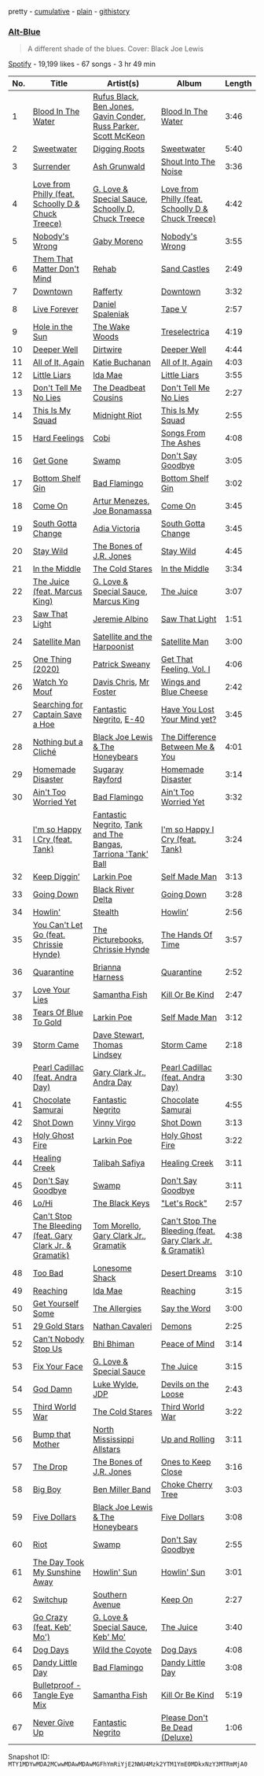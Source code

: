 pretty - [cumulative](/playlists/cumulative/37i9dQZF1DXd9H435blNqg.md) - [plain](/playlists/plain/37i9dQZF1DXd9H435blNqg) - [githistory](https://github.githistory.xyz/mackorone/spotify-playlist-archive/blob/main/playlists/plain/37i9dQZF1DXd9H435blNqg)

### [Alt\-Blue](https://open.spotify.com/playlist/37i9dQZF1DXd9H435blNqg)

> A different shade of the blues\. Cover: Black Joe Lewis

[Spotify](https://open.spotify.com/user/spotify) - 19,199 likes - 67 songs - 3 hr 49 min

| No. | Title | Artist(s) | Album | Length |
|---|---|---|---|---|
| 1 | [Blood In The Water](https://open.spotify.com/track/1Rjo59fEVsnBdahY0ULQNd) | [Rufus Black](https://open.spotify.com/artist/49Vne8CJANvjP9t0cvoQ14), [Ben Jones](https://open.spotify.com/artist/0PdvRfCSVYAZ1sPdIyepNC), [Gavin Conder](https://open.spotify.com/artist/6GWDbdcSJn1PByFJyxuSDb), [Russ Parker](https://open.spotify.com/artist/73MneyMGWkvOiPeDvldHoe), [Scott McKeon](https://open.spotify.com/artist/1sfTHUBg3CWHk2cU3Mle9S) | [Blood In The Water](https://open.spotify.com/album/09rxHR1agURAUCivjjFQBB) | 3:46 |
| 2 | [Sweetwater](https://open.spotify.com/track/1XLZKmNR5HOB78jvDx0iU1) | [Digging Roots](https://open.spotify.com/artist/6jXRPYI1uhTRJKuetXMRpj) | [Sweetwater](https://open.spotify.com/album/4Dj6dQExClkwocUsSrAYMg) | 5:40 |
| 3 | [Surrender](https://open.spotify.com/track/6RyLEghWsRDVcDuRxDg2FN) | [Ash Grunwald](https://open.spotify.com/artist/04HjibunL2jGRLEqVEMfZY) | [Shout Into The Noise](https://open.spotify.com/album/3xyQGSWqRqQGOe3tvz2t8t) | 3:36 |
| 4 | [Love from Philly \(feat\. Schoolly D & Chuck Treece\)](https://open.spotify.com/track/7EhHLLq7Q9djkr36bvRfBr) | [G\. Love & Special Sauce](https://open.spotify.com/artist/74fkl73HDlCXw0l6cemB89), [Schoolly D](https://open.spotify.com/artist/63NXL9k1RkJYcQ5MkUETLL), [Chuck Treece](https://open.spotify.com/artist/1eqVSNP9MMcDjki4dMIfeV) | [Love from Philly \(feat\. Schoolly D & Chuck Treece\)](https://open.spotify.com/album/6CBVX1JoEZLgo8t53RJ4Ds) | 4:42 |
| 5 | [Nobody's Wrong](https://open.spotify.com/track/5OPwCl6o8mJUOAti1sz1Ac) | [Gaby Moreno](https://open.spotify.com/artist/0K9pSmFx0kWESA9jqx8aCW) | [Nobody's Wrong](https://open.spotify.com/album/2nQsviBF5EfSr3V5zGjjTp) | 3:55 |
| 6 | [Them That Matter Don't Mind](https://open.spotify.com/track/078Ubk0ej7JTAph4R6NZbJ) | [Rehab](https://open.spotify.com/artist/1qh1aHXy7LRcb7eyriuJTS) | [Sand Castles](https://open.spotify.com/album/2jxO3hbH29uTJiGWx7BOpr) | 2:49 |
| 7 | [Downtown](https://open.spotify.com/track/71dt9Epn88df9wWWdGDqJM) | [Rafferty](https://open.spotify.com/artist/37Kwz8lKQipujhPpz9Q5cQ) | [Downtown](https://open.spotify.com/album/5nqIOgayufE70Iy6i3jke5) | 3:32 |
| 8 | [Live Forever](https://open.spotify.com/track/3mD05E4WmEnVCC8bQgpQEd) | [Daniel Spaleniak](https://open.spotify.com/artist/2OnWZezIAII3VLBCxG5gQs) | [Tape V](https://open.spotify.com/album/24t3OdqKwiz0ePiBCBsScw) | 2:57 |
| 9 | [Hole in the Sun](https://open.spotify.com/track/4ZdpoMAU9jEa204gtyQmgd) | [The Wake Woods](https://open.spotify.com/artist/68cSlbSWNI8smBmIv4PDi1) | [Treselectrica](https://open.spotify.com/album/55EEcPkgH8lHyfvkmlAiBp) | 4:19 |
| 10 | [Deeper Well](https://open.spotify.com/track/0hAnedWjp1nrPXn4yyqp4u) | [Dirtwire](https://open.spotify.com/artist/0hc2qwaU2xy7LUd0FRjcHK) | [Deeper Well](https://open.spotify.com/album/6NxV2YhPxDRC4BQ55luKzQ) | 4:44 |
| 11 | [All of It, Again](https://open.spotify.com/track/0OdzIwQTj4BRGaQ7yfvJ6i) | [Katie Buchanan](https://open.spotify.com/artist/45JkiNZMtPXDGoKXzxoPE1) | [All of It, Again](https://open.spotify.com/album/5VQjDyJ416TBS2g8ESxZAI) | 4:03 |
| 12 | [Little Liars](https://open.spotify.com/track/4cHO8Z1MKY5mqKAciwVzlT) | [Ida Mae](https://open.spotify.com/artist/3AhsxbcW6Bscf7xIPK02YK) | [Little Liars](https://open.spotify.com/album/2lySeBntwop5obrKfYEXl6) | 3:55 |
| 13 | [Don't Tell Me No Lies](https://open.spotify.com/track/7dpiJiCnguTuTjcKORxfpt) | [The Deadbeat Cousins](https://open.spotify.com/artist/1NLpUEmI57tHPTH9GSDA40) | [Don't Tell Me No Lies](https://open.spotify.com/album/1rQb95a3OAbZ0fNlm0nFn5) | 2:27 |
| 14 | [This Is My Squad](https://open.spotify.com/track/16FhHjA9XNSQupLwrH6k8n) | [Midnight Riot](https://open.spotify.com/artist/20XwoapKdWs8gkwWKk3vLA) | [This Is My Squad](https://open.spotify.com/album/4BTkSlJR2wNzYznQfKYFff) | 2:55 |
| 15 | [Hard Feelings](https://open.spotify.com/track/5LkZJ4wPxLFRcqXHTlVtel) | [Cobi](https://open.spotify.com/artist/4fuZypKGg7klMEF10KTuAN) | [Songs From The Ashes](https://open.spotify.com/album/45M1z5jiYIfoTFyMYaNugp) | 4:08 |
| 16 | [Get Gone](https://open.spotify.com/track/6U4XpiZrqaYTVmKKfens2L) | [Swamp](https://open.spotify.com/artist/3JnCy7tffnn9EBDGk8ytQS) | [Don't Say Goodbye](https://open.spotify.com/album/4D1EqPba5ZOyIbYkaWqZR2) | 3:05 |
| 17 | [Bottom Shelf Gin](https://open.spotify.com/track/2d4h1uZMKMe58QlIxlmrPH) | [Bad Flamingo](https://open.spotify.com/artist/3Ht7Wd1qVgmFyW63bl5eKE) | [Bottom Shelf Gin](https://open.spotify.com/album/6ItheSwVdlIhOZhXsvjDdC) | 3:02 |
| 18 | [Come On](https://open.spotify.com/track/7m1a5EhEx1qA4fWSqRLvaO) | [Artur Menezes](https://open.spotify.com/artist/0NxpILfCjl6UcOxMMMp8fo), [Joe Bonamassa](https://open.spotify.com/artist/2SNzxY1OsSCHBLVi77mpPQ) | [Come On](https://open.spotify.com/album/5UItOyIYBjcLlCESGf9fDX) | 3:45 |
| 19 | [South Gotta Change](https://open.spotify.com/track/4hDxqXmufOdDFlqnUqcamD) | [Adia Victoria](https://open.spotify.com/artist/1HKGjRPwI0gaFyv4aSWPPl) | [South Gotta Change](https://open.spotify.com/album/2fqnpucDvUPFqFTTn3MTiQ) | 3:45 |
| 20 | [Stay Wild](https://open.spotify.com/track/1fMrYWrnxIQcaO6suYfrVR) | [The Bones of J.R\. Jones](https://open.spotify.com/artist/7sMcWECQxLm7EoKdRlSCAn) | [Stay Wild](https://open.spotify.com/album/2EvSeHfsL1ZgP2U7CTmBRF) | 4:45 |
| 21 | [In the Middle](https://open.spotify.com/track/2QSeOYAeexi7ZxVqlEFGE8) | [The Cold Stares](https://open.spotify.com/artist/0hLLs7dOw0Z1XBFFrLSDln) | [In the Middle](https://open.spotify.com/album/1fUWSMrv1jZ7AxOsslJhQX) | 3:34 |
| 22 | [The Juice \(feat\. Marcus King\)](https://open.spotify.com/track/3NQ0Q9VSHzSwwlzFBey6QY) | [G\. Love & Special Sauce](https://open.spotify.com/artist/74fkl73HDlCXw0l6cemB89), [Marcus King](https://open.spotify.com/artist/0FeWKiZSwBRdGzqeCdlH1a) | [The Juice](https://open.spotify.com/album/66glD8iZgTv1vKXZRGQWXL) | 3:07 |
| 23 | [Saw That Light](https://open.spotify.com/track/2XTzB7SPPl4GZv6bYVJfiv) | [Jeremie Albino](https://open.spotify.com/artist/69fOAbSc6FEOFmvvMzlNgY) | [Saw That Light](https://open.spotify.com/album/5MJJAv0hwgTn2hEL9oaMkO) | 1:51 |
| 24 | [Satellite Man](https://open.spotify.com/track/57vNFNbilns66ZcLkM47Th) | [Satellite and the Harpoonist](https://open.spotify.com/artist/5RS142sMxPVrkhPl7CAGyG) | [Satellite Man](https://open.spotify.com/album/7eyTLA21q56FZbknxquBOO) | 3:00 |
| 25 | [One Thing \(2020\)](https://open.spotify.com/track/5AU6psoPKvjkfgISTSrbCS) | [Patrick Sweany](https://open.spotify.com/artist/35mDUnsSVfkJpgjIXHsPC5) | [Get That Feeling, Vol\. I](https://open.spotify.com/album/12etpmMvVYThaqygVi0UKE) | 4:06 |
| 26 | [Watch Yo Mouf](https://open.spotify.com/track/6sJYiMRXLKF2JflTtzKs9U) | [Davis Chris](https://open.spotify.com/artist/22pJFdsUssxfZ6RB6NPztj), [Mr Foster](https://open.spotify.com/artist/3A0mmSV3bOnB4vCgtFVntm) | [Wings and Blue Cheese](https://open.spotify.com/album/5dKt7PvytEEmmXv7mqbuw2) | 2:42 |
| 27 | [Searching for Captain Save a Hoe](https://open.spotify.com/track/2Q2QaeGLf2TC3czLKwv2P9) | [Fantastic Negrito](https://open.spotify.com/artist/5QXLMdpKeByOo5ypH9gT13), [E\-40](https://open.spotify.com/artist/3crnzLy8R4lVwaigKEOz7V) | [Have You Lost Your Mind yet?](https://open.spotify.com/album/6b96nRUJmHMTQwK1IK9tJy) | 3:45 |
| 28 | [Nothing but a Cliché](https://open.spotify.com/track/7a19ONgUWreV4yZykAy7Ub) | [Black Joe Lewis & The Honeybears](https://open.spotify.com/artist/6kbzJ40luXJ5IKnSpWr7SD) | [The Difference Between Me & You](https://open.spotify.com/album/39vMDQxjFx7HO1O4YdPv5G) | 4:01 |
| 29 | [Homemade Disaster](https://open.spotify.com/track/77jnDAj554H9X82zqhOXYz) | [Sugaray Rayford](https://open.spotify.com/artist/4dctcbWDGbSj1Nn29CV4g3) | [Homemade Disaster](https://open.spotify.com/album/07aWecL4qu105qqgmTbvA1) | 3:14 |
| 30 | [Ain't Too Worried Yet](https://open.spotify.com/track/0jf5lyDBbgIU7kt5ULc1ZF) | [Bad Flamingo](https://open.spotify.com/artist/3Ht7Wd1qVgmFyW63bl5eKE) | [Ain't Too Worried Yet](https://open.spotify.com/album/3ifmjG8tSe2MtZzFpmUKg4) | 3:32 |
| 31 | [I'm so Happy I Cry \(feat\. Tank\)](https://open.spotify.com/track/2ZagwBX7kXRGC767ZVBt0H) | [Fantastic Negrito](https://open.spotify.com/artist/5QXLMdpKeByOo5ypH9gT13), [Tank and The Bangas](https://open.spotify.com/artist/5cAtakaadWHJLxmGKrKcX7), [Tarriona 'Tank' Ball](https://open.spotify.com/artist/5XcCraRoLy8cGR4zLJ2JGN) | [I'm so Happy I Cry \(feat\. Tank\)](https://open.spotify.com/album/3QxSxnvXPvwjXM5jAYw4hC) | 3:24 |
| 32 | [Keep Diggin’](https://open.spotify.com/track/2wD0XO7uJWtwdp7p3U1YwI) | [Larkin Poe](https://open.spotify.com/artist/7d10VF1J4LqW7vrpPOngzm) | [Self Made Man](https://open.spotify.com/album/4jwVtyG5s22UpGqKOZishP) | 3:13 |
| 33 | [Going Down](https://open.spotify.com/track/0g2SE4JV2rn8rEzNcwaTgk) | [Black River Delta](https://open.spotify.com/artist/6wuLyOna5Zjh2OYb0ZtLey) | [Going Down](https://open.spotify.com/album/3Gvjf4FDSIqcBScnLI2Kw5) | 3:28 |
| 34 | [Howlin'](https://open.spotify.com/track/19nbRiVVV1nsBlpUmP1Hzp) | [Stealth](https://open.spotify.com/artist/6f3R3mqKR3kHp1KBNMUn80) | [Howlin’](https://open.spotify.com/album/7brvYKnu3a0WFQe1F2cPgd) | 2:56 |
| 35 | [You Can't Let Go \(feat\. Chrissie Hynde\)](https://open.spotify.com/track/32GOXl3eR2Kp9lGi4u3UWx) | [The Picturebooks](https://open.spotify.com/artist/5L8u4AcYBOnxAtRrluOjKo), [Chrissie Hynde](https://open.spotify.com/artist/2ozLlEZTdSV3pjHgWwZMsi) | [The Hands Of Time](https://open.spotify.com/album/1Bb2bBAbmVd9die4M5UYQw) | 3:57 |
| 36 | [Quarantine](https://open.spotify.com/track/7gde4dG4lg1LDEVAgwTeYE) | [Brianna Harness](https://open.spotify.com/artist/2gEHt3cr4osngnVx0KsNlQ) | [Quarantine](https://open.spotify.com/album/2WjzcRa6XEfaLmYqTMBrEE) | 2:52 |
| 37 | [Love Your Lies](https://open.spotify.com/track/28tee7ARpnxcoTuUQpriWl) | [Samantha Fish](https://open.spotify.com/artist/5HsS48kuvghKcNpwOaAvB5) | [Kill Or Be Kind](https://open.spotify.com/album/0Z917mMSP3EHtJicbhSAhA) | 2:47 |
| 38 | [Tears Of Blue To Gold](https://open.spotify.com/track/1Pcj2cc5mMvIUfZ7HgfHaD) | [Larkin Poe](https://open.spotify.com/artist/7d10VF1J4LqW7vrpPOngzm) | [Self Made Man](https://open.spotify.com/album/4jwVtyG5s22UpGqKOZishP) | 3:12 |
| 39 | [Storm Came](https://open.spotify.com/track/4p1v9sQlYc8WXeYNAK33iW) | [Dave Stewart](https://open.spotify.com/artist/7gcCQIlkkfbul5Mt0jBQkg), [Thomas Lindsey](https://open.spotify.com/artist/6HgqFc4JO1dbSw6oIqrdVi) | [Storm Came](https://open.spotify.com/album/0CkZRAEKBWKKTPbpsJpZzN) | 2:18 |
| 40 | [Pearl Cadillac \(feat\. Andra Day\)](https://open.spotify.com/track/5fcisGWiGPqr3hkPy0h1mr) | [Gary Clark Jr.](https://open.spotify.com/artist/01aC2ikO4Xgb2LUpf9JfKp), [Andra Day](https://open.spotify.com/artist/1c4rxrxy8eDLvMVL1DTiBe) | [Pearl Cadillac \(feat\. Andra Day\)](https://open.spotify.com/album/5uVl49FsC9vFHCxNT2zoiJ) | 3:30 |
| 41 | [Chocolate Samurai](https://open.spotify.com/track/4UtHodK1fk12jrvPi2pCcP) | [Fantastic Negrito](https://open.spotify.com/artist/5QXLMdpKeByOo5ypH9gT13) | [Chocolate Samurai](https://open.spotify.com/album/0iAF0Ac7k0qAZ5AkugkgBX) | 4:55 |
| 42 | [Shot Down](https://open.spotify.com/track/6fqeBYpDjHcCTtIfZ4L9i0) | [Vinny Virgo](https://open.spotify.com/artist/6ltRvKGrFYQoDwAmgYIB3B) | [Shot Down](https://open.spotify.com/album/3GSGs4142RQMnWYEmGGHBd) | 3:13 |
| 43 | [Holy Ghost Fire](https://open.spotify.com/track/3VuJi1qJ2gcL7XHjEJZuga) | [Larkin Poe](https://open.spotify.com/artist/7d10VF1J4LqW7vrpPOngzm) | [Holy Ghost Fire](https://open.spotify.com/album/4VBgT5PAWX8PmnDSvqbdht) | 3:22 |
| 44 | [Healing Creek](https://open.spotify.com/track/4AsrwPkPDdpzjjdr2SDykN) | [Talibah Safiya](https://open.spotify.com/artist/1E0Fc2u5OrryrpF8JH8srS) | [Healing Creek](https://open.spotify.com/album/7dF7ZkpIBrkCMDqFEIEzh6) | 3:11 |
| 45 | [Don't Say Goodbye](https://open.spotify.com/track/3vOtFfShTAHO2OMvv7GUxE) | [Swamp](https://open.spotify.com/artist/3JnCy7tffnn9EBDGk8ytQS) | [Don't Say Goodbye](https://open.spotify.com/album/4D1EqPba5ZOyIbYkaWqZR2) | 3:11 |
| 46 | [Lo/Hi](https://open.spotify.com/track/25YlltWXRb9k7KbrEBRuhJ) | [The Black Keys](https://open.spotify.com/artist/7mnBLXK823vNxN3UWB7Gfz) | ["Let's Rock"](https://open.spotify.com/album/0aA9rYw8PEv9G7tVIJ9dKg) | 2:57 |
| 47 | [Can't Stop The Bleeding \(feat\. Gary Clark Jr\. & Gramatik\)](https://open.spotify.com/track/79DQcqdOuzHH5g0fI8KShf) | [Tom Morello](https://open.spotify.com/artist/74NBPbyyftqJ4SpDZ4c1Ed), [Gary Clark Jr.](https://open.spotify.com/artist/01aC2ikO4Xgb2LUpf9JfKp), [Gramatik](https://open.spotify.com/artist/179BpmLkQCRIoU68Co80f5) | [Can't Stop The Bleeding \(feat\. Gary Clark Jr\. & Gramatik\)](https://open.spotify.com/album/4G0HVKhUTFI2sqM4CZdN2B) | 4:38 |
| 48 | [Too Bad](https://open.spotify.com/track/0UxhRgcEhJdGkuLRKXbdHN) | [Lonesome Shack](https://open.spotify.com/artist/72lMhHXgtmKeNQbfT5QLq3) | [Desert Dreams](https://open.spotify.com/album/71OHum7ucyhzFO7QnLiEhj) | 3:10 |
| 49 | [Reaching](https://open.spotify.com/track/2fZEkbnj548ELbvWNlAN4B) | [Ida Mae](https://open.spotify.com/artist/3AhsxbcW6Bscf7xIPK02YK) | [Reaching](https://open.spotify.com/album/6QWjpKNZeFAsWBPkIvckUQ) | 3:15 |
| 50 | [Get Yourself Some](https://open.spotify.com/track/6UWo6O18TobSRAxVwYI10L) | [The Allergies](https://open.spotify.com/artist/2v2cdjqYIpT8ZBpflNTttY) | [Say the Word](https://open.spotify.com/album/00aLz8ns1aftpDB3dQFCOb) | 3:00 |
| 51 | [29 Gold Stars](https://open.spotify.com/track/054GuU4u3vY4b5bkU8K9eH) | [Nathan Cavaleri](https://open.spotify.com/artist/0QEsixUqDOVf5JW1moKgdY) | [Demons](https://open.spotify.com/album/6QxlINdqOdpp8FfWJrnzOj) | 2:25 |
| 52 | [Can't Nobody Stop Us](https://open.spotify.com/track/3vYpSRPpjAa6meFbsFyCv1) | [Bhi Bhiman](https://open.spotify.com/artist/6OukdlNSOR1SoGNF7v0d2C) | [Peace of Mind](https://open.spotify.com/album/1zVOWqWdzJILGp06SBmTel) | 3:14 |
| 53 | [Fix Your Face](https://open.spotify.com/track/3eP5an9ETzZjFBKdGmwOUK) | [G\. Love & Special Sauce](https://open.spotify.com/artist/74fkl73HDlCXw0l6cemB89) | [The Juice](https://open.spotify.com/album/66glD8iZgTv1vKXZRGQWXL) | 3:15 |
| 54 | [God Damn](https://open.spotify.com/track/0H8FIK4pIfx2y5Y9RhLJCa) | [Luke Wylde](https://open.spotify.com/artist/2wXmXykQVcnn9hZiJK7r3y), [JDP](https://open.spotify.com/artist/3PoT1SjOLHrvhQdT0scf96) | [Devils on the Loose](https://open.spotify.com/album/72N8KaRTfNtc6SN2BvquE9) | 2:43 |
| 55 | [Third World War](https://open.spotify.com/track/6bNhMOHw8kGRHw9lVbLRme) | [The Cold Stares](https://open.spotify.com/artist/0hLLs7dOw0Z1XBFFrLSDln) | [Third World War](https://open.spotify.com/album/2YQos92O3jYWeCfWeVywuv) | 3:22 |
| 56 | [Bump that Mother](https://open.spotify.com/track/5UOyPqtOZwwwGIyp375MyE) | [North Mississippi Allstars](https://open.spotify.com/artist/714osTgzZrkyf3SGjggpfY) | [Up and Rolling](https://open.spotify.com/album/5jEiXH4G09AiHqBkEm2ZMM) | 3:11 |
| 57 | [The Drop](https://open.spotify.com/track/4QDU4Wr9Jp0CRV2SaslhGv) | [The Bones of J.R\. Jones](https://open.spotify.com/artist/7sMcWECQxLm7EoKdRlSCAn) | [Ones to Keep Close](https://open.spotify.com/album/7v3pyxWeamgw2yhPj40CB0) | 3:16 |
| 58 | [Big Boy](https://open.spotify.com/track/3n8HMjq9XEllt8kyD1JGBy) | [Ben Miller Band](https://open.spotify.com/artist/692LYMl7s0bV6X3iduX5rG) | [Choke Cherry Tree](https://open.spotify.com/album/2H6mfUMvRacDoPtgbcbqkR) | 3:03 |
| 59 | [Five Dollars](https://open.spotify.com/track/4m0zS8ogujtTiLcAwCmHFT) | [Black Joe Lewis & The Honeybears](https://open.spotify.com/artist/6kbzJ40luXJ5IKnSpWr7SD) | [Five Dollars](https://open.spotify.com/album/6qjPSLr8oJHocV9Mt6Ax0m) | 3:08 |
| 60 | [Riot](https://open.spotify.com/track/0otlz1uuhtwVnKSUX8XToc) | [Swamp](https://open.spotify.com/artist/3JnCy7tffnn9EBDGk8ytQS) | [Don't Say Goodbye](https://open.spotify.com/album/4D1EqPba5ZOyIbYkaWqZR2) | 2:55 |
| 61 | [The Day Took My Sunshine Away](https://open.spotify.com/track/5ZAhCwTNmmcQTFB6GX1DCR) | [Howlin' Sun](https://open.spotify.com/artist/4BH1zbJ2HjPh8g3yrUEcTw) | [Howlin' Sun](https://open.spotify.com/album/2lWyPYPhVuPEd0fOTRHUwS) | 3:01 |
| 62 | [Switchup](https://open.spotify.com/track/4Pt6kY4Q9wxiFj9QJspC1g) | [Southern Avenue](https://open.spotify.com/artist/4HfoncnCuBS7D4xU4VDosQ) | [Keep On](https://open.spotify.com/album/50CK5WZHyOwMeZHVYGCDIJ) | 2:27 |
| 63 | [Go Crazy \(feat\. Keb' Mo'\)](https://open.spotify.com/track/7G6oI8xoGa62LGvE2xjtfP) | [G\. Love & Special Sauce](https://open.spotify.com/artist/74fkl73HDlCXw0l6cemB89), [Keb' Mo'](https://open.spotify.com/artist/6iDaoPZVgxrTkndDCisX8F) | [The Juice](https://open.spotify.com/album/66glD8iZgTv1vKXZRGQWXL) | 3:40 |
| 64 | [Dog Days](https://open.spotify.com/track/03fOkmHmQKR06GvdM2AxW5) | [Wild the Coyote](https://open.spotify.com/artist/7f4RLg2IaSnNgIjKG5TvxB) | [Dog Days](https://open.spotify.com/album/3rpWxFW2hDLikbkShc3fKY) | 4:08 |
| 65 | [Dandy Little Day](https://open.spotify.com/track/5HnCJp1xyqBUE69QG1JTd6) | [Bad Flamingo](https://open.spotify.com/artist/3Ht7Wd1qVgmFyW63bl5eKE) | [Dandy Little Day](https://open.spotify.com/album/3tCzBYcHu00sdT3DZ8iAKJ) | 3:08 |
| 66 | [Bulletproof \- Tangle Eye Mix](https://open.spotify.com/track/6iy2u83vc4L95HS3JYxSQs) | [Samantha Fish](https://open.spotify.com/artist/5HsS48kuvghKcNpwOaAvB5) | [Kill Or Be Kind](https://open.spotify.com/album/0Z917mMSP3EHtJicbhSAhA) | 5:19 |
| 67 | [Never Give Up](https://open.spotify.com/track/1LwyCWyGUsiZCBCaSNRfn1) | [Fantastic Negrito](https://open.spotify.com/artist/5QXLMdpKeByOo5ypH9gT13) | [Please Don't Be Dead \(Deluxe\)](https://open.spotify.com/album/76BB70ASc22gc7NcRTGSQl) | 1:06 |

Snapshot ID: `MTY1MDYwMDA2MCwwMDAwMDAwMGFhYmRiYjE2NWU4Mzk2YTM1YmE0MDkxNzY3MTRmMjA0`
